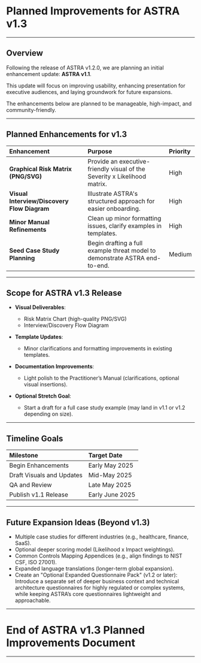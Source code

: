 # Planned Improvements for ASTRA v1.3

---

## Overview

Following the release of ASTRA v1.2.0, we are planning an initial enhancement update: **ASTRA v1.1**.

This update will focus on improving usability, enhancing presentation for executive audiences, and laying groundwork for future expansions.

The enhancements below are planned to be manageable, high-impact, and community-friendly.

---

## Planned Enhancements for v1.3

| Enhancement | Purpose | Priority |
|:--|:--|:--|
| **Graphical Risk Matrix (PNG/SVG)** | Provide an executive-friendly visual of the Severity x Likelihood matrix. | High |
| **Visual Interview/Discovery Flow Diagram** | Illustrate ASTRA's structured approach for easier onboarding. | High |
| **Minor Manual Refinements** | Clean up minor formatting issues, clarify examples in templates. | High |
| **Seed Case Study Planning** | Begin drafting a full example threat model to demonstrate ASTRA end-to-end. | Medium |

---

## Scope for ASTRA v1.3 Release

- **Visual Deliverables**:
  - Risk Matrix Chart (high-quality PNG/SVG)
  - Interview/Discovery Flow Diagram

- **Template Updates**:
  - Minor clarifications and formatting improvements in existing templates.

- **Documentation Improvements**:
  - Light polish to the Practitioner’s Manual (clarifications, optional visual insertions).

- **Optional Stretch Goal**:
  - Start a draft for a full case study example (may land in v1.1 or v1.2 depending on size).

---

## Timeline Goals

| Milestone | Target Date |
|:--|:--|
| Begin Enhancements | Early May 2025 |
| Draft Visuals and Updates | Mid-May 2025 |
| QA and Review | Late May 2025 |
| Publish v1.1 Release | Early June 2025 |

---

## Future Expansion Ideas (Beyond v1.3)

- Multiple case studies for different industries (e.g., healthcare, finance, SaaS).
- Optional deeper scoring model (Likelihood x Impact weightings).
- Common Controls Mapping Appendices (e.g., align findings to NIST CSF, ISO 27001).
- Expanded language translations (longer-term global expansion).
- Create an "Optional Expanded Questionnaire Pack" (v1.2 or later): Introduce a separate set of deeper business context and technical architecture questionnaires for highly regulated or complex systems, while keeping ASTRA’s core questionnaires lightweight and approachable.

---

# End of ASTRA v1.3 Planned Improvements Document

---


